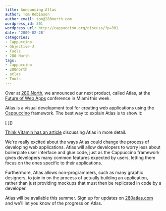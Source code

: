 ```yaml
---
title: Announcing Atlas
author: Tom Robinson
author_email: tom@280north.com
wordpress_id: 301
wordpress_url: http://cappuccino.org/discuss/?p=301
date: '2009-02-28'
categories:
- Cappuccino
- Objective-J
- Tools
- 280 North
tags:
- Cappuccino
- 280north
- atlas
- Tools
---
```



Over at [280 North](http://280north.com), we announced our next product, called Atlas, at the [Future of Web Apps](http://events.carsonified.com/fowa) conference in Miami this week.

Atlas is a visual development tool for creating web applications using the [Cappuccino](http://cappuccino.org) framework. The best way to explain Atlas is to show it:

[                 [](http://www.viddler.com/simple/1db9bf4d/)]()

[Think Vitamin has an article](http://thinkvitamin.com/features/atlas-under-the-hood/) discussing Atlas in more detail.

We're really excited about the ways Atlas could change the process of developing web applications. Atlas will allow developers to worry less about boilerplate user interface and glue code, just as the Cappuccino framework gives developers many common features expected by users, letting them focus on the ones specific to their applications.

Furthermore, Atlas allows non-programmers, such as many graphic designers, to join in on the process of actually building an application, rather than just providing mockups that must then be replicated in code by a developer.

Atlas will be available this summer. Sign up for updates on [280atlas.com](http://280atlas.com) and we'll let you know of the progress on Atlas.



